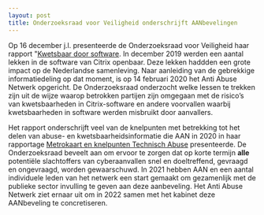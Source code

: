 ```yaml
---
layout: post
title: Onderzoeksraad voor Veiligheid onderschrijft AANbevelingen
---
```

Op 16 december j.l. presenteerde de Onderzoeksraad voor Veiligheid haar rapport "[Kwetsbaar door software](https://www.onderzoeksraad.nl/nl/page/17171/kwetsbaar-door-software---lessen-naar-aanleiding-van). In december 2019 werden een aantal lekken in de software van Citrix openbaar. Deze lekken haddden een grote impact op de Nederlandse samenleving. Naar aanleiding van de gebrekkige informatiedeling op dat moment, is op 14 februari 2020 het Anti Abuse Netwerk opgericht. De Onderzoeksraad onderzocht welke lessen te trekken zijn uit de wijze waarop betrokken partijen zijn omgegaan met de risico’s van kwetsbaarheden in Citrix-software en andere voorvallen waarbij kwetsbaarheden in software werden misbruikt door aanvallers.

Het rapport onderschrijft veel van de knelpunten met betrekking tot het delen van abuse- en kwetsbaarheidsinformatie die AAN in 2020 in haar rapportage [Metrokaart en knelpunten Technisch Abuse](/publicaties/metrokaart-december-2020.html) presenteerde. De Onderzoeksraad beveelt aan om ervoor te zorgen dat op korte termijn **alle** potentiële slachtoffers van cyberaanvallen snel en doeltreffend, gevraagd en ongevraagd, worden gewaarschuwd. In 2021 hebben AAN en een aantal individuele leden van het netwerk een start gemaakt om gezamenlijk met de publieke sector invulling te geven aan deze aanbeveling. Het Anti Abuse Netwerk ziet ernaar uit om in 2022 samen met het kabinet deze AANbeveling te concretiseren.
